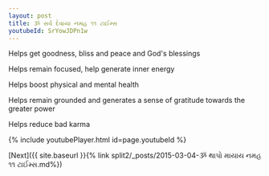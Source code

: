 ```yaml
---
layout: post
title: ૐ સર્વ દેવાયા નમહ ૧૧ ટાઈમ્સ
youtubeId: SrYowJDPn1w
---
```

 
 
Helps get goodness, bliss and peace and God's blessings
 
Helps remain focused, help generate inner energy 
 
Helps boost physical and mental health 
 
Helps remain grounded and generates a sense of gratitude towards the greater power 
 
Helps reduce bad karma
 
 
 
 


{% include youtubePlayer.html id=page.youtubeId %}
 
[Next]({{ site.baseurl }}{% link  split2/_posts/2015-03-04-ૐ થાપો માયાય નમહ ૧૧ ટાઈમ્સ.md%})
 
